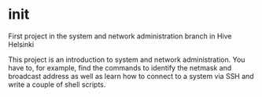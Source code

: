 # init
First project in the system and network administration branch in Hive Helsinki

This project is an introduction to system and network administration. You have to, for example, find the commands 
to identify the netmask and broadcast address as well as learn how to connect to a system via SSH and write a couple of shell scripts.
